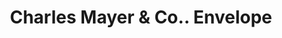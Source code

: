---
doi: 10.7916/D8KH2098
date_other: '1800'
date_other_textual: 1800-1899
form: printed ephemera
genre:
- Envelopes
name:
- Charles Mayer & Co.
object_in_context_url: https://biggert.cul.columbia.edu/items/view/ave_biggert_00287
subject_hierarchical_geographic:
- Indianapolis, Indiana, United States
subject_name:
- Charles Mayer & Co.
title: Charles Mayer & Co.. Envelope
sort_title: Charles Mayer & Co.. Envelope
call_number: ave_biggert_00287
coordinates:
- 39.791,-86.148
pid: ave_biggert_00287
identifiers: ave_biggert_00287
canvas_id: ldpd:395561
permalink: "/items/ave_biggert_00287/"
layout: iiif-image-page
---